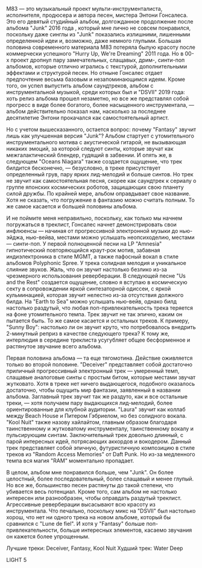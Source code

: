 M83 — это музыкальный проект мульти-инструменталиста, исполнителя, продюсера и автора песен, мистера Энтони Гонсалеса. Это его девятый студийный альбом, долгожданное продолжение после альбома "Junk" 2016 года , который мне лично не совсем понравился, поскольку даже синглы из "Junk" показались излишними, лишенными определенной идеи и, возможно, даже немного глупыми. Большая половина современного материала M83 потеряла былую красоту после коммерчески успешного "Hurry Up, We're Dreaming" 2011 года. Но в 00-х проект дропнул пару замечательных, слащавых, дрим-, синти-поп альбомов, которые отлично игрались с текстурой, дополнительными эффектами и структурой песен. Но отныне Гонсалес отдает предпочтение весьма базовым и незапоминающимся идеям. Кроме того, он успел выпустить альбом саундтреков, альбом с инструментальной музыкой, среди которых был и "DSVII" 2019 года: хоть релиз альбома прошел незаметно, но все же представлял собой прогресс в виде более богатого, более насыщенного инструментала, — альбом действительно показал нам, насколько за последнее десятилетие Энтони прокачался как самостоятельный артист.

Но с учетом вышесказанного, остается вопрос: почему "Fantasy" звучит лишь как улучшенная версия "Junk"? Альбом стартует с утомительного инструментального мотива с акустической гитарой, не вызывающая никаких эмоций, за которой следуют синты, которые звучат как межгалактический блендер, гудящий в забвении. И опять же, в следующем "Oceans Niagara" также создается ощущение, что трек билдится бесконечно, — безусловно, в треке присутствует определенный грув, пару ярких лид-мелодий и больше синтов. Но трек не звучит как самостоятельная песня, скорее как саундтрек к сериалу о группе японских космических роботов, защищающих свою планету силой дружбы. По крайней мере, альбом оправдывает свое название. Хотя не сказать, что погружение в фантазию можно считать полным. То же самое касается и большей половины альбома.

И не поймите меня неправильно, поскольку, как только мы начнем погружаться в треклист, Гонсалес начнет демонстрировать свои инфлюенсы — начиная от прогрессивной электронной музыки до нью-эйджа, нью-вейва, местами можно услышать неопсиходелию, местами — синти-поп. У первой полноценной песни на LP "Amnesia" гипнотический повторяющийся краут-рок мотив, забавная индиэлектроника в стиле MGMT, а также пафосный вокал в стиле альбомов Polyphonic Spree. У трека солидная мелодия и уникальное слияние звуков. Жаль, что он звучит настолько безлико из-за чрезмерного использования реверберации. В следующей песне "Us and the Rest" создается ощущение, словно я вступаю в космическую секту в сопровождении яркой синтезаторной одиссеи, с яркой кульминацией, которая звучит нелестно из-за отсутствия должного билда. На "Earth to Sea" можно услышать нью-вейв, однако билд настолько раздутый, что любая поп-привлекательность трека теряется на фоне утомительного темпа. Трек звучит не так эпично, каким он пытается быть. То же самое касается и остальных треков. К примеру, "Sunny Boy": настолько ли он звучит круто, что потребовалось внедрить 2-минутный реприз в качестве следующего трека? К тому же, интерлюдия в середине треклиста усугубляет общее бесформенное и растянутое звучание всего альбома.

Первая половина альбома — та еще тягомотина. Действие оживляется только во второй половине. "Deceiver" представляет собой достаточно приличный прогрессивный электронный трек — умеренный темп, слащавые аналоговые синты с простым битом, которые местами звучат жутковато. Хотя в треке нет ничего выдающегося, подобного оказалось достаточно, чтобы ощущить мир фантазии, заявленный в названии альбома. Заглавный трек звучит так же раздуто, как и все остальные треки, — хотя получаем пару выдающихся лид-мелодий, более ориентированные для клубной аудитории. "Laura" звучит как коллаб между Beach House и Питером Гэбриелом, но без солидного вокала. "Kool Nuit" также назову хайлайтом, главным образом благодаря таинственному и жутковатому инструменталу, таинственному вокалу и пульсирующим синтам. Заключительный трек довольно длинный, с парой интересных идей, потрясающих аккордов и вокодером. Данный трек представляет собой эпичную, футуристичную композицию в стиле треков из "Random Access Memories" от Daft Punk. Но из-за медленного темпа вся магия "RAM" моментально пропадает.

В целом, альбом мне понравился больше, чем "Junk". Он более целостный, более последовательный, более слащавый и менее глупый. Но все же, большинство песен растянуты до такой степени, что убивается весь потенциал. Кроме того, сам альбом не настолько интересен или разнообразен, чтобы оправдать раздутый треклист. Агрессивные реверберации высасывают всю красоту из инструментала. Что печально, поскольку микс на "DSVII" был настолько хорош, что нет ни одного трека на новом альбоме, который бы сравнился с "Lune de fiel". И хотя у "Fantasy" больше поп-привлекательности, больше интересных элементов, касаемо звучания он кажется более упрощенным.

Лучшие треки: Deceiver, Fantasy, Kool Nuit
Худший трек: Water Deep

LIGHT 5
